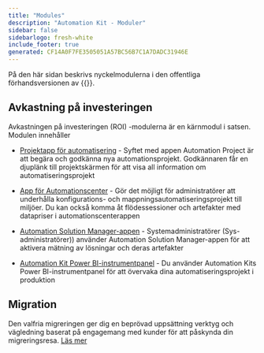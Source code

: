 ```yaml
---
title: "Modules"
description: "Automation Kit - Moduler"
sidebar: false
sidebarlogo: fresh-white
include_footer: true
generated: CF14A0F7FE3505051A57BC56B7C1A7DADC31946E
---
```


På den här sidan beskrivs nyckelmodulerna i den offentliga förhandsversionen av {{<product-name>}}.

## Avkastning på investeringen

Avkastningen på investeringen (ROI) -modulerna är en kärnmodul i satsen. Modulen innehåller

- [Projektapp för automatisering](https://learn.microsoft.com/power-automate/guidance/automation-kit/use-automation-kit#automation-project-app) - Syftet med appen Automation Project är att begära och godkänna nya automationsprojekt. Godkännaren får en djuplänk till projektskärmen för att visa all information om automatiseringsprojekt

- [App för Automationscenter](https://learn.microsoft.com/power-automate/guidance/automation-kit/use-automation-kit#automation-center-app) - Gör det möjligt för administratörer att underhålla konfigurations- och mappningsautomatiseringsprojekt till miljöer. Du kan också komma åt flödessessioner och artefakter med datapriser i automationscenterappen

- [Automation Solution Manager-appen](https://learn.microsoft.com/power-automate/guidance/automation-kit/use-automation-kit#automation-solution-manager-app) - Systemadministratörer (Sys-administratörer)) använder Automation Solution Manager-appen för att aktivera mätning av lösningar och deras artefakter

- [Automation Kit Power BI-instrumentpanel](https://learn.microsoft.com/power-automate/guidance/automation-kit/use-automation-kit#automation-kit-power-bi-dashboard) - Du använder Automation Kits Power BI-instrumentpanel för att övervaka dina automatiseringsprojekt i produktion

## Migration

Den valfria migreringen ger dig en beprövad uppsättning verktyg och vägledning baserat på engagemang med kunder för att påskynda din migreringsresa. [Läs mer](/sv/migration)
